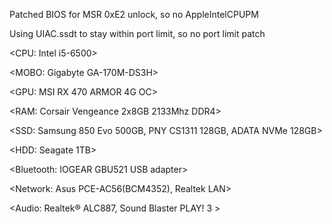 Patched BIOS for MSR 0xE2 unlock, so no AppleIntelCPUPM

Using UIAC.ssdt to stay within port limit, so no port limit patch




<CPU:           Intel i5-6500>

<MOBO:          Gigabyte GA-170M-DS3H>

<GPU:           MSI RX 470 ARMOR 4G OC>

<RAM:           Corsair Vengeance 2x8GB 2133Mhz DDR4>

<SSD:           Samsung 850 Evo 500GB, PNY CS1311 128GB, ADATA NVMe 128GB>

<HDD:           Seagate 1TB>

<Bluetooth:     IOGEAR GBU521 USB adapter>

<Network:       Asus PCE-AC56(BCM4352), Realtek LAN>

<Audio:         Realtek® ALC887, Sound Blaster PLAY! 3 >

